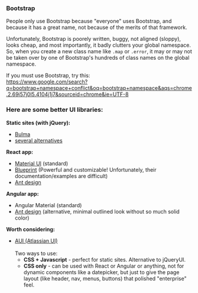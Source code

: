 ### Bootstrap           
           
People only use Bootstrap because "everyone" uses Bootstrap, and because it has a great name, not because of the merits of that framework.           
           
Unfortunately, Bootstrap is poorely written, buggy, not aligned (sloppy), looks cheap, and most importantly, it badly clutters your global namespace. So, when you create a new class name like `.map` or `.error`, it may or may not be taken over by one of Bootstrap's hundreds of class names on the global namespace.           
           
If you must use Bootstrap, try this:           
https://www.google.com/search?q=bootstrap+namespace+conflict&oq=bootstrap+namespace&aqs=chrome.2.69i57j0l5.4104j1j7&sourceid=chrome&ie=UTF-8           
           
           
### Here are some better UI libraries:           
           
**Static sites (with jQuery):**           
* [Bulma](https://bulma.io/alternative-to-bootstrap/)           
* [several alternatives](https://www.agriya.com/blog/15-alternatives-bootstrap-foundation-skeleton/)           
           
**React app:**           
* [Material UI](https://material-ui.com/​) (standard)           
* [Blueprint](https://blueprintjs.com/) (Powerful and customizable! Unfortunately, their documentation/examples are difficult)           
* [Ant design](https://ant.design/docs/react/introduce)           
           
**Angular app:**           
* Angular Material (standard)           
* [Ant design](https://ng.ant.design/docs/introduce/en​) (alternative, minimal outlined look without so much solid color)           
           
**Worth considering:**           
* [AUI (Atlassian UI)](https://docs.atlassian.com/aui)           
<br />Two ways to use:           
    * **CSS + Javascript** - perfect for static sites. Alternative to jQueryUI.           
    * **CSS only** - can be used with React or Angular or anything, not for dynamic components like a datepicker, but just to give the page layout (like header, nav, menus, buttons) that polished "enterprise" feel.